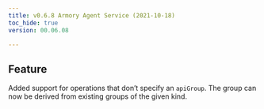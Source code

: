 ```yaml
---
title: v0.6.8 Armory Agent Service (2021-10-18)
toc_hide: true
version: 00.06.08

---
```


## Feature

Added support for operations that don’t specify an `apiGroup`. The group can now be derived from existing groups of the given kind.
